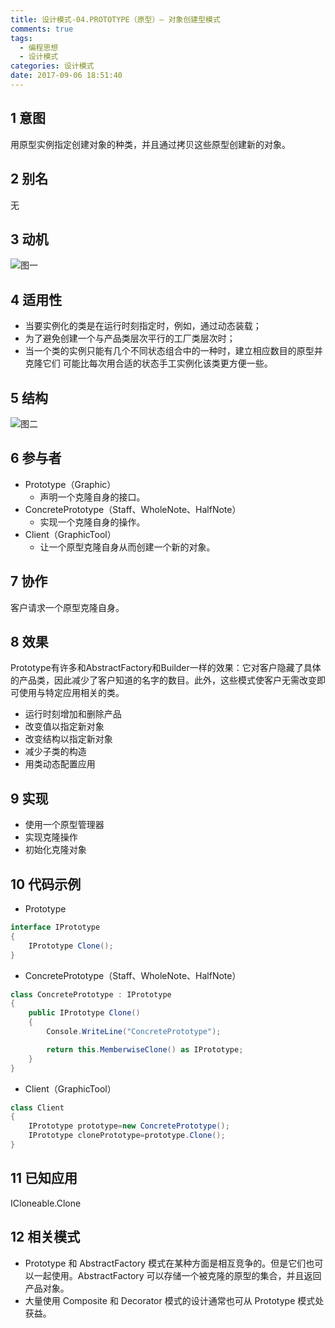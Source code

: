 ```yaml
---
title: 设计模式-04.PROTOTYPE（原型）— 对象创建型模式
comments: true
tags:
  - 编程思想
  - 设计模式
categories: 设计模式
date: 2017-09-06 18:51:40
---
```

## 1 意图

用原型实例指定创建对象的种类，并且通过拷贝这些原型创建新的对象。

## 2 别名

无

## 3 动机

![图一](/images/posts/原型1.jpg)
<!--more-->

## 4 适用性

- 当要实例化的类是在运行时刻指定时，例如，通过动态装载；
- 为了避免创建一个与产品类层次平行的工厂类层次时；
- 当一个类的实例只能有几个不同状态组合中的一种时，建立相应数目的原型并克隆它们
可能比每次用合适的状态手工实例化该类更方便一些。

## 5 结构

![图二](/images/posts/原型2.jpg)

## 6 参与者

- Prototype（Graphic）
  - 声明一个克隆自身的接口。
- ConcretePrototype（Staff、WholeNote、HalfNote）
  - 实现一个克隆自身的操作。
- Client（GraphicTool）
  - 让一个原型克隆自身从而创建一个新的对象。

## 7 协作

客户请求一个原型克隆自身。

## 8 效果

Prototype有许多和AbstractFactory和Builder一样的效果：它对客户隐藏了具体的产品类，因此减少了客户知道的名字的数目。此外，这些模式使客户无需改变即可使用与特定应用相关的类。

- 运行时刻增加和删除产品
- 改变值以指定新对象
- 改变结构以指定新对象
- 减少子类的构造
- 用类动态配置应用

## 9 实现

- 使用一个原型管理器
- 实现克隆操作
- 初始化克隆对象

## 10 代码示例

- Prototype
```C#
interface IPrototype
{
    IPrototype Clone();
}
```
- ConcretePrototype（Staff、WholeNote、HalfNote）
```C#
class ConcretePrototype : IPrototype
{
    public IPrototype Clone()
    {
        Console.WriteLine("ConcretePrototype");

        return this.MemberwiseClone() as IPrototype;
    }
}
```
- Client（GraphicTool）
```C#
class Client
{
    IPrototype prototype=new ConcretePrototype();
    IPrototype clonePrototype=prototype.Clone();
}
```

## 11 已知应用

ICloneable.Clone

## 12 相关模式

- Prototype 和 AbstractFactory 模式在某种方面是相互竞争的。但是它们也可以一起使用。AbstractFactory 可以存储一个被克隆的原型的集合，并且返回产品对象。
- 大量使用 Composite 和 Decorator 模式的设计通常也可从 Prototype 模式处获益。